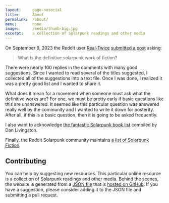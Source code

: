 ```yaml
---
layout:     page-nosocial
title:      About
permalink:  /about/
menu:       none
image:      /media/thumb-big.jpg
excerpt:    a collection of Solarpunk readings and other media
---
```


On September 9, 2023 the Reddit user [Real-Twice](https://old.reddit.com/user/Real-Twice) [submitted a post](https://old.reddit.com/r/solarpunk/comments/16e2jyx/what_is_the_definitive_solarpunk_work_of_fiction/) asking:

> What Is the definitive solarpunk work of fiction?

There were nearly 100 replies in the comments with many good suggestions.
Since I wanted to read several of the titles suggested, I collected all of the suggestions into a text file.
Once I was done, I realized it was a pretty good list and I wanted to share it.

What does it mean for a movement when someone must ask what the definitive works are?
For one, we must be pretty early if basic questions like this are unanswered.
It seemed like this particular question was answered really well by the community and I wanted to write it down for posterity.
After all, if this is a basic question, then it is going to be asked frequently.

I also want to acknowledge [the fantastic Solarpunk book list](https://best-sci-fi-books.com/16-best-solarpunk-books/) compiled by Dan Livingston.

Finally, the Reddit Solarpunk community maintains [a list of Solarpunk Fiction](https://old.reddit.com/r/solarpunk/wiki/media/books_fiction).

## Contributing

You can help by suggesting new resources.
This particular online resource is a collection of Solarpunk readings and other media.
Behind the scenes, the website is generated from a [JSON file](https://github.com/iandennismiller/solarpunk/blob/main/_data/items.json) that is [hosted on GitHub](https://github.com/iandennismiller/solarpunk).
If you have a suggestion, please consider adding it to the JSON file and submitting a pull request.
